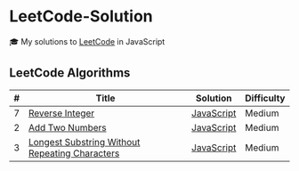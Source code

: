 # LeetCode-Solution

🎓 My solutions to [LeetCode](https://leetcode.com/problemset/all/) in JavaScript

## LeetCode Algorithms

| #   | Title                                                                                                                           | Solution                                                            | Difficulty |
| --- | ------------------------------------------------------------------------------------------------------------------------------- | ------------------------------------------------------------------- | ---------- |
| 7   | [Reverse Integer](https://leetcode.com/problems/reverse-integer/)                                                               | [JavaScript](./7-Reverse_Integer.js)                                | Medium     |
| 2   | [Add Two Numbers](https://leetcode.com/problems/add-two-numbers/)                                                               | [JavaScript](./2-Add-Two-Numbers.js)                                | Medium     |
| 3   | [Longest Substring Without Repeating Characters](https://leetcode.com/problems/longest-substring-without-repeating-characters/) | [JavaScript](./3-longest-substring-without-repeating-characters.js) | Medium     |

